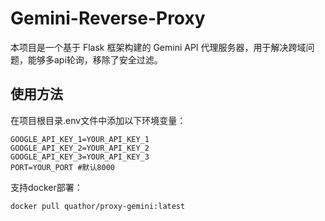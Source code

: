 # Gemini-Reverse-Proxy
本项目是一个基于 Flask 框架构建的 Gemini API 代理服务器，用于解决跨域问题，能够多api轮询，移除了安全过滤。

## 使用方法
在项目根目录.env文件中添加以下环境变量：
```
GOOGLE_API_KEY_1=YOUR_API_KEY_1
GOOGLE_API_KEY_2=YOUR_API_KEY_2
GOOGLE_API_KEY_3=YOUR_API_KEY_3
PORT=YOUR_PORT #默认8000
```
支持docker部署：
```bash
docker pull quathor/proxy-gemini:latest
```
